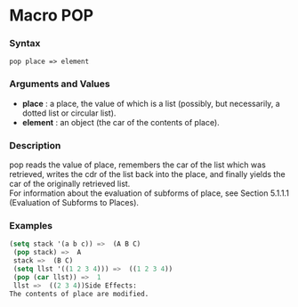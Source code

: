 <!-- Generated on 05/10/2020 by https://github.com/anto2oo/clhs-evolved -->

# Macro POP

### Syntax
`pop place => element`  


### Arguments and Values
- **place** : a place, the value of which is a list (possibly, but necessarily, a dotted list or circular list).   
- **element** : an object (the car of the contents of place).   


### Description
pop reads the value of place, remembers the car of the list which was retrieved, writes the cdr of the list back into the place, and finally yields the car of the originally retrieved list.  
 For information about the evaluation of subforms of place, see Section 5.1.1.1 (Evaluation of Subforms to Places).



### Examples
```lisp 
(setq stack '(a b c)) =>  (A B C)
 (pop stack) =>  A  
 stack =>  (B C)
 (setq llst '((1 2 3 4))) =>  ((1 2 3 4))
 (pop (car llst)) =>  1
 llst =>  ((2 3 4))Side Effects:
The contents of place are modified.
```

